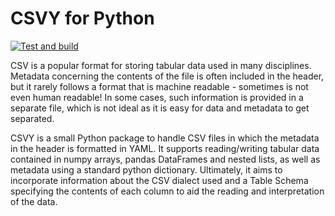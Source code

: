 # CSVY for Python

[![Test and build](https://github.com/ImperialCollegeLondon/csvy/actions/workflows/ci.yml/badge.svg)](https://github.com/ImperialCollegeLondon/csvy/actions/workflows/ci.yml)

CSV is a popular format for storing tabular data used in many disciplines. Metadata concerning the contents of the file is often included in the header, but it rarely follows a format that is machine readable - sometimes is not even human readable! In some cases, such information is provided in a separate file, which is not ideal as it is easy for data and metadata to get separated.

CSVY is a small Python package to handle CSV files in which the metadata in the header is formatted in YAML. It supports reading/writing tabular data contained in numpy arrays, pandas DataFrames and nested lists, as well as metadata using a standard python dictionary. Ultimately, it aims to incorporate information about the CSV dialect used and a Table Schema specifying the contents of each column to aid the reading and interpretation of the data.
